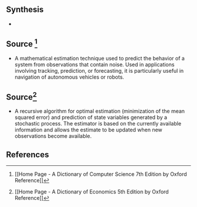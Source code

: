 ## Synthesis
- 
## Source [^1]
- A mathematical estimation technique used to predict the behavior of a system from observations that contain noise. Used in applications involving tracking, prediction, or forecasting, it is particularly useful in navigation of autonomous vehicles or robots.
## Source[^2]
- A recursive algorithm for optimal estimation (minimization of the mean squared error) and prediction of state variables generated by a stochastic process. The estimator is based on the currently available information and allows the estimate to be updated when new observations become available.
## References

[^1]: [[Home Page - A Dictionary of Computer Science 7th Edition by Oxford Reference]]
[^2]: [[Home Page - A Dictionary of Economics 5th Edition by Oxford Reference]]